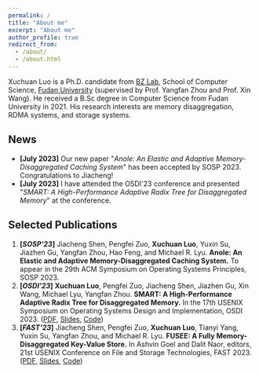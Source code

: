 ```yaml
---
permalink: /
title: "About me"
excerpt: "About me"
author_profile: true
redirect_from: 
  - /about/
  - /about.html
---
```


Xuchuan Luo is a Ph.D. candidate from [BZ Lab](https://appsrv.cse.cuhk.edu.hk/~yfzhou/), School of Computer Science, [Fudan University](https://www.fudan.edu.cn/en/) (supervised by Prof. Yangfan Zhou and Prof. Xin Wang). He received a B.Sc degree in Computer Science from Fudan University in 2021. His research interests are memory disaggregation, RDMA systems, and storage systems.


News
---
* **[July 2023]** Our new paper "*Anole: An Elastic and Adaptive Memory-Disaggregated Caching System*" has been accepted by SOSP 2023. Congratulations to Jiacheng!
* **[July 2023]** I have attended the OSDI'23 conference and presented "*SMART: A High-Performance Adaptive Radix Tree for Disaggregated Memory*" at the conference.


Selected Publications
---
1. **[*SOSP'23*]** Jiacheng Shen, Pengfei Zuo, **Xuchuan Luo**, Yuxin Su, Jiazhen Gu, Yangfan Zhou, Hao Feng, and Michael R. Lyu. **Anole: An Elastic and Adaptive Memory-Disaggregated Caching System.** To appear in the 29th ACM Symposium on Operating Systems Principles, SOSP 2023.
2. **[*OSDI'23*]** **Xuchuan Luo**, Pengfei Zuo, Jiacheng Shen, Jiazhen Gu, Xin Wang, Michael Lyu, Yangfan Zhou. **SMART: A High-Performance Adaptive Radix Tree for Disaggregated Memory.** In the 17th USENIX Symposium on Operating Systems Design and Implementation, OSDI 2023. ([PDF](https://www.usenix.org/system/files/osdi23-luo.pdf), [Slides](https://www.usenix.org/system/files/osdi23_slides_luo.pdf), [Code](https//github.com/dmemsys/SMART))
3. **[*FAST'23*]** Jiacheng Shen, Pengfei Zuo, **Xuchuan Luo**, Tianyi Yang, Yuxin Su, Yangfan Zhou, and Michael R. Lyu. **FUSEE: A Fully Memory-Disaggregated Key-Value Store.** In Ashvin Goel and Dalit Naor, editors, 21st USENIX Conference on File and Storage Technologies, FAST 2023. ([PDF](https://www.usenix.org/system/files/fast23-shen.pdf), [Slides](https://www.usenix.org/sites/default/files/conference/protected-files/fast23_slides_shen.pdf), [Code](https://github.com/dmemsys/FUSEE))

